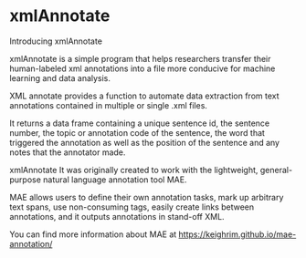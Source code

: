 # xmlAnnotate

Introducing xmlAnnotate

xmlAnnotate is a simple program that helps researchers transfer their human-labeled xml annotations into a file more conducive for machine learning and data analysis. 

XML annotate provides a function to automate data extraction from text annotations contained in multiple or single .xml files. 

It returns a data frame containing a unique sentence id, the sentence number, the topic or annotation code of the sentence, the word that triggered the annotation as well as the position of the sentence and any notes that the annotator made. 

xmlAnnotate It was originally created to work with the lightweight, general-purpose natural language annotation tool MAE. 

MAE allows users to define their own annotation tasks, mark up arbitrary text spans, use non-consuming tags, easily create links between annotations, and it outputs annotations in stand-off XML. 

You can find more information about MAE at https://keighrim.github.io/mae-annotation/





